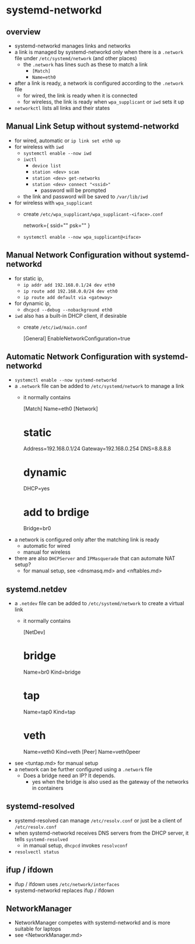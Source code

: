 systemd-networkd
================

## overview

- systemd-networkd manages links and networks
- a link is managed by systemd-networkd only when there is a `.network` file
  under `/etc/systemd/network` (and other places)
  - the `.network` has lines such as these to match a link
    - `[Match]`
    - `Name=eth0`
- after a link is ready, a network is configured according to the `.network` file
  - for wired, the link is ready when it is connected
  - for wireless, the link is ready when `wpa_supplicant` or `iwd` sets it up
- `networkctl` lists all links and their states

## Manual Link Setup without systemd-networkd

- for wired, automatic or `ip link set eth0 up`
- for wireless with `iwd`
  - `systemctl enable --now iwd`
  - `iwctl`
    - `device list`
    - `station <dev> scan`
    - `station <dev> get-networks`
    - `station <dev> connect "<ssid>"`
      - password will be prompted
  - the link and password will be saved to `/var/lib/iwd`
- for wireless with `wpa_supplicant`
  - create `/etc/wpa_supplicant/wpa_supplicant-<iface>.conf`

      network={
        ssid="<ssid>"
        psk="<password>"
      }
  - `systemctl enable --now wpa_supplicant@<iface>`

## Manual Network Configuration without systemd-networkd

- for static ip,
  - `ip addr add 192.168.0.1/24 dev eth0`
  - `ip route add 192.168.0.0/24 dev eth0`
  - `ip route add default via <gateway>`
- for dynamic ip,
  - `dhcpcd --debug --nobackground eth0`
- `iwd` also has a built-in DHCP client, if desirable
  - create `/etc/iwd/main.conf`

      [General]
      EnableNetworkConfiguration=true

## Automatic Network Configuration with systemd-networkd

- `systemctl enable --now systemd-networkd`
- a `.network` file can be added to `/etc/systemd/network` to manage a link
  - it normally contains

      [Match]
      Name=eth0
      [Network]
      # static
      Address=192.168.0.1/24 
      Gateway=192.168.0.254
      DNS=8.8.8.8
      # dynamic
      DHCP=yes
      # add to brdige
      Bridge=br0
- a network is configured only after the matching link is ready
  - automatic for wired
  - manual for wireless
- there are also `DHCPServer` and `IPMasquerade` that can automate NAT setup?
  - for manual setup, see <dnsmasq.md> and <nftables.md>

## systemd.netdev

- a `.netdev` file can be added to `/etc/systemd/network` to create a virtual
  link
  - it normally contains

      [NetDev]
      # bridge
      Name=br0
      Kind=bridge
      # tap
      Name=tap0
      Kind=tap
      # veth
      Name=veth0
      Kind=veth
      [Peer]
      Name=veth0peer
- see <tuntap.md> for manual setup
- a network can be further configured using a `.network` file
  - Does a bridge need an IP? It depends.
    - yes when the bridge is also used as the gateway of the networks in
      containers

## systemd-resolved

- systemd-resolved can manage `/etc/resolv.conf` or just be a client of
  `/etc/resolv.conf`
- when systemd-networkd receives DNS servers from the DHCP server, it tells
  `systemd-resolved`
  - in manual setup, `dhcpcd` invokes `resolvconf`
- `resolvectl status`

## ifup / ifdown

- ifup / ifdown uses `/etc/network/interfaces`
- systemd-networkd replaces ifup / ifdown

## NetworkManager

- NetworkManager competes with systemd-networkd and is more suitable for
  laptops
- see <NetworkManager.md>
